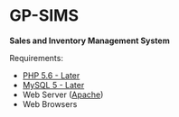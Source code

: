 # GP-SIMS
<b>Sales and Inventory Management System</b>

Requirements:
  * [PHP 5.6 - Later](http://php.net/downloads.php)
  * [MySQL 5 - Later](https://www.mysql.com/downloads/)
  * Web Server ([Apache](https://httpd.apache.org/))
  * Web Browsers

